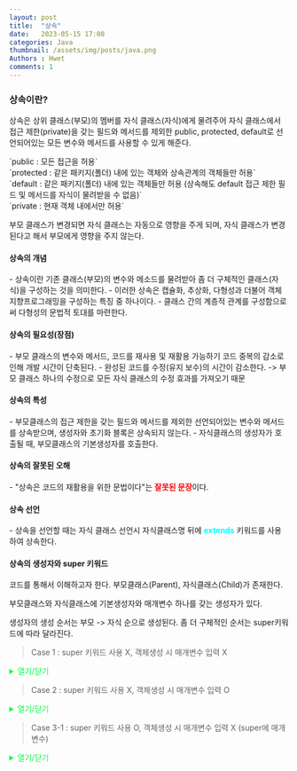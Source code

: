 ```yaml
---
layout: post
title:  "상속"
date:   2023-05-15 17:00
categories: Java
thumbnail: /assets/img/posts/java.png
Authors : Hwet
comments: 1
---
```


<h3>상속이란?</h3>
<p>상속은 상위 클래스(부모)의 멤버를 자식 클래스(자식)에게 물려주어 자식 클래스에서 접근 제한(private)을 갖는 
필드와 메서드를 제외한 public, protected, default로 선언되어있는 모든 변수와 메서드를 사용할 수 있게 해준다.</p>
`public : 모든 접근을 허용`<br>
`protected : 같은 패키지(폴더) 내에 있는 객체와 상속관계의 객체들만 허용`<br>
`default : 같은 패키지(폴더) 내에 있는 객체들만 허용 (상속해도 default 접근 제한 필드 및 메서드를 자식이 물려받을 수 없음)`<br>
`private : 현재 객체 내에서만 허용`

<p>부모 클래스가 변경되면 자식 클래스는 자동으로 영향을 주게 되며, 자식 클래스가 변경된다고 해서 부모에게 영향을 주지 않는다.</p>

<h4>상속의 개념</h4>
- 상속이란 기존 클래스(부모)의 변수와 메소드를 물려받아 좀 더 구체적인 클래스(자식)을 구성하는 것을 의미한다.
- 이러한 상속은 캡슐화, 추상화, 다형성과 더불어 객체지향프로그래밍을 구성하는 특징 중 하나이다.
- 클래스 간의 계층적 관계를 구성함으로써 다형성의 문법적 토대를 마련한다.

<h4>상속의 필요성(장점)</h4>
- 부모 클래스의 변수와 메서드, 코드를 재사용 및 재활용 가능하기 코드 중복의 감소로 인해 개발 시간이 단축된다.
- 완성된 코드를 수정(유지 보수)의 시간이 감소한다. -> 부모 클래스 하나의 수정으로 모든 자식 클래스의 수정 효과를 가져오기 때문

<h4>상속의 특성</h4>
- 부모클래스의 접근 제한을 갖는 필드와 메서드를 제외한 선언되어있는 변수와 메서드를 상속받으며, 생성자와 초기화 블록은 상속되지 않는다.
- 자식클래스의 생성자가 호출될 때, 부모클래스의 기본생성자를 호출한다.


<h4>상속의 잘못된 오해</h4>
- "상속은 코드의 재활용을 위한 문법이다"는 <strong style="color:red">잘못된 문장</strong>이다.

<h4>상속 선언</h4>
- 상속을 선언할 때는 자식 클래스 선언시 자식클래스명 뒤에 <strong style="color:#00FFFF">extends</strong> 키워드를 사용하여 상속한다. 

<h4>상속의 생성자와 super 키워드</h4>
<p>코드를 통해서 이해하고자 한다. 부모클래스(Parent), 자식클래스(Child)가 존재한다.</p>
<p>부모클래스와 자식클래스에 기본생성자와 매개변수 하나를 갖는 생성자가 있다.</p>
<p>생성자의 생성 순서는 부모 -> 자식 순으로 생성된다. 좀 더 구체적인 순서는 super키워드에 따라 달라진다.</p>

> Case 1 : super 키워드 사용 X, 객체생성 시 매개변수 입력 X
<details>
<summary style="color:#00FF40;">열기/닫기</summary>

{% highlight java %}
// 부모 클래스 
public class Parent {
	public String nation;
	
	public Parent() {		// 기본생성자
		this("나라"); // 부모 생성자중 String 매개변수 하나의 생성자를 불러온다 (존재한다는 가정하에 -> 없으면 에러)
		System.out.println("부모 기본생성자");
	}
	
	public Parent(String nation) {
		this.nation = nation;
		System.out.println("부모 매개변수 : " + nation);
	}
}

// 자식 클래스
public class Child extends Parent{
    public String name;

    public Child() {
        this("이름"); // 자식 생성자중 String 매개변수 하나의 생성자를 불러온다 (존재한다는 가정하에 -> 없으면 에러)
        // nation = "생성";     // 에러 X -> 부모 생성자를 먼저 불러왔기 때문에 부모 클래스의 객체 사용가능 
        System.out.println("자식 기본생성자");
    }

    public Child(String name) {
        this.name = name;
        System.out.println("자식 매개변수 : " + name);
    }

    public static void main(String[] args) {
        Child child = new Child();
        // System.out.println(child.nation);    // "생성"이 출력됨
    }
}
{% endhighlight %}

> 출력 결과
>> 부모 매개변수 : 나라<br>
>> 부모 기본생성자<br>
>> 자식 매개변수 : 이름<br>
>> 자식 기본생성자

<h5>생성자의 생성완료 순서 </h5>
<p><strong style="color:#00FFFF">부모매개변수 -> 부모기본 -> 자식매개변수 -> 자식기본</strong> 순으로 생성자의 생성이 완료된다. </p>
<h5>흐름도</h5>
<p>Child child = new Child()로 객체 생성 => (자식) 기본생성자 실행 => (자식) 최초로 생략된 super 키워드로 인해 부모클래스의 기본생성자 실행 => (부모) 기본생성자 this 키워드 => (부모) 매개변수생성자 실행(생성완료) => (부모) 기본생성자의 "부모 기본생성자" 출력 
(자식) 기본생성자 this 키워드 => (자식) 매개변수생성자 실행(생성완료) => (자식) 기본생성자 "자식 매개변수" 출력</p>

</details>

> Case 2 : super 키워드 사용 X, 객체생성 시 매개변수 입력 O
<details>
<summary style="color:#00FF40;">열기/닫기</summary>

{% highlight java %}
// 부모 클래스 
public class Parent {
	public String nation;
	
	public Parent() {		// 기본생성자
		this("나라"); // 부모 생성자중 String 매개변수 하나의 생성자를 불러온다 (존재한다는 가정하에 -> 없으면 에러)
		System.out.println("부모 기본생성자");
	}
	
	public Parent(String nation) {
		this.nation = nation;
		System.out.println("부모 매개변수 : " + nation);
	}
}

// 자식 클래스
public class Child extends Parent{
    public String name;

    public Child() {
        this("이름"); // 자식 생성자중 String 매개변수 하나의 생성자를 불러온다 (존재한다는 가정하에 -> 없으면 에러)
        System.out.println("자식 기본생성자");
    }

    public Child(String name) {
        this.name = name;
        System.out.println("자식 매개변수 : " + name);
    }

    public static void main(String[] args) {
        Child child = new Child("변수");
    }
}
{% endhighlight %}

<h5>생성자의 생성완료 순서 </h5>
<p><strong style="color:#00FFFF">부모매개변수 -> 부모기본 -> 자식매개변수</strong> 순으로 생성자의 생성이 완료된다. </p>
<h5>흐름도</h5>
<p>Child child = new Child("변수")로 객체 생성 => (자식) 매개변수생성자 실행 => (자식) 최초로 생략된 super 키워드로 인해 부모클래스의 기본생성자 실행 => (부모) 기본생성자 this 키워드 => (부모) 매개변수생성자 실행(생성완료) => (부모) 기본생성자의 "부모 기본생성자" 출력 
=> (자식) 기본생성자 "자식 매개변수" 출력</p>

</details>

> Case 3-1 : super 키워드 사용 O, 객체생성 시 매개변수 입력 X (super에 매개변수)
<details>
<summary style="color:#00FF40;">열기/닫기</summary>

{% highlight java %}
// 부모 클래스 
public class Parent {
	public String nation;
	
	public Parent() {		// 기본생성자
		this("나라"); // 부모 생성자중 String 매개변수 하나의 생성자를 불러온다 (존재한다는 가정하에 -> 없으면 에러)
		System.out.println("부모 기본생성자");
	}
	
	public Parent(String nation) {
		this.nation = nation;
		System.out.println("부모 매개변수 : " + nation);
	}
}

// 자식 클래스
public class Child extends Parent{
    public String name;

    public Child() {
        this("이름"); // 자식 생성자중 String 매개변수 하나의 생성자를 불러온다 (존재한다는 가정하에 -> 없으면 에러)
        System.out.println("자식 기본생성자");
    }

    public Child(String name) {
        super(name);
        this.name = name;
        System.out.println("자식 매개변수 : " + name);
    }

    public static void main(String[] args) {
        Child child = new Child();
    }
}
{% endhighlight %}

<h5>생성자의 생성완료 순서 </h5>
<p><strong style="color:#00FFFF">부모매개변수 -> 부모기본 -> 자식매개변수</strong> 순으로 생성자의 생성이 완료된다. </p>
<h5>흐름도</h5>
<p>Child child = new Child("변수")로 객체 생성 => (자식) 매개변수생성자 실행 => (자식) 최초로 생략된 super 키워드로 인해 부모클래스의 기본생성자 실행 => (부모) 기본생성자 this 키워드 => (부모) 매개변수생성자 실행(생성완료) => (부모) 기본생성자의 "부모 기본생성자" 출력 
=> (자식) 기본생성자 "자식 매개변수" 출력</p>

</details>